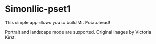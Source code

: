 # SimonIlic-pset1

This simple app allows you to build Mr. Potatohead!

Portrait and landscape mode are supported. Original images by Victoria Kirst.
